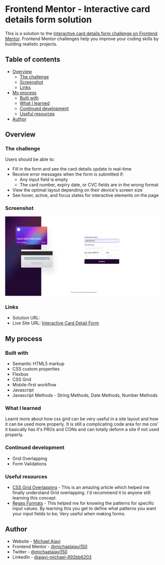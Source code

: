# Frontend Mentor - Interactive card details form solution

This is a solution to the [Interactive card details form challenge on Frontend Mentor](https://www.frontendmentor.io/challenges/interactive-card-details-form-XpS8cKZDWw). Frontend Mentor challenges help you improve your coding skills by building realistic projects. 

## Table of contents

- [Overview](#overview)
  - [The challenge](#the-challenge)
  - [Screenshot](#screenshot)
  - [Links](#links)
- [My process](#my-process)
  - [Built with](#built-with)
  - [What I learned](#what-i-learned)
  - [Continued development](#continued-development)
  - [Useful resources](#useful-resources)
- [Author](#author)

## Overview

### The challenge

Users should be able to:

- Fill in the form and see the card details update in real-time
- Receive error messages when the form is submitted if:
  - Any input field is empty
  - The card number, expiry date, or CVC fields are in the wrong format
- View the optimal layout depending on their device's screen size
- See hover, active, and focus states for interactive elements on the page

### Screenshot

![](./screenshot.png)

### Links

- Solution URL: [](https://www.frontendmentor.io/solutions/interactive-card-detail-with-css-grid-omwJMv_9Op)
- Live Site URL: [Interactive Card Detail Form](https://mentor-interative-card.netlify.app)

## My process

### Built with

- Semantic HTML5 markup
- CSS custom properties
- Flexbox
- CSS Grid
- Mobile-first workflow
- Javascript
- Javascript Methods - String Methods, Date Methods, Number Methods

### What I learned

Learnt more about how css grid can be very useful in a site layout and how it can be used more properly. It is still a complicating code area for me cos' it basically has it's PROs and CONs and can totally deform a site if not used properly.

### Continued development

- Grid Overlapping
- Form Validations

### Useful resources

- [CSS Grid Overlapping](https://www.example.com) - This is an amazing article which helped me finally understand Grid overlapping. I'd recommend it to anyone still learning this concept.
- [Regex Formats](https://www.example.com) - This helped me for knowing the patterns for specific input values. By learning this you get to define what patterns you want your input fields to be; Very useful when making forms.

## Author

- Website - [Michael Ajayi](https://michael-a.netlify.app)
- Frontend Mentor - [@michaelajayi150](https://www.frontendmentor.io/profile/michaelajayi150)
- Twitter - [@michaelajayi150](https://www.twitter.com/michaelajayi150)
- LinkedIn - [@ajayi-michael-692bb6203](https://www.linkedin.com/in/ajayi-michael-692bb6203/)
